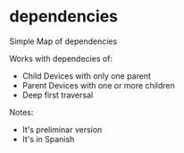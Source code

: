 # dependencies
Simple Map of dependencies


Works with dependecies of:
- Child Devices with only one parent
- Parent Devices with one or more children
- Deep first traversal


Notes: 
- It's preliminar version
- It's in Spanish
